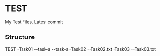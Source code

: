 TEST
====

My Test Files. Latest commit

Structure
---------

TEST
  -Task01
     --task-a
	 --task-a
  -Task02
     --Task02.txt
  -Task03
     --Task03.txt
     
